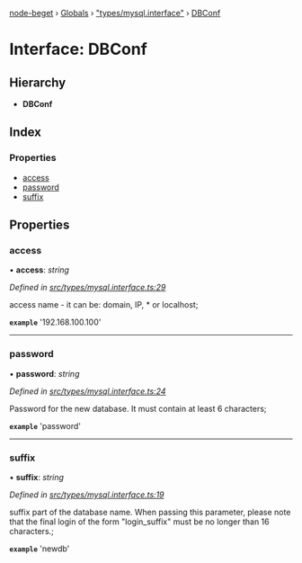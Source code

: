 [node-beget](../README.md) › [Globals](../globals.md) › ["types/mysql.interface"](../modules/_types_mysql_interface_.md) › [DBConf](_types_mysql_interface_.dbconf.md)

# Interface: DBConf

## Hierarchy

* **DBConf**

## Index

### Properties

* [access](_types_mysql_interface_.dbconf.md#access)
* [password](_types_mysql_interface_.dbconf.md#password)
* [suffix](_types_mysql_interface_.dbconf.md#suffix)

## Properties

###  access

• **access**: *string*

*Defined in [src/types/mysql.interface.ts:29](https://github.com/olehcambel/node-beget/blob/530258f/src/types/mysql.interface.ts#L29)*

access name - it can be: domain, IP, * or localhost;

**`example`** '192.168.100.100'

___

###  password

• **password**: *string*

*Defined in [src/types/mysql.interface.ts:24](https://github.com/olehcambel/node-beget/blob/530258f/src/types/mysql.interface.ts#L24)*

Password for the new database. It must contain at least 6 characters;

**`example`** 'password'

___

###  suffix

• **suffix**: *string*

*Defined in [src/types/mysql.interface.ts:19](https://github.com/olehcambel/node-beget/blob/530258f/src/types/mysql.interface.ts#L19)*

suffix part of the database name. When passing this parameter,
please note that the final login of the form "login_suffix"
must be no longer than 16 characters.;

**`example`** 'newdb'
